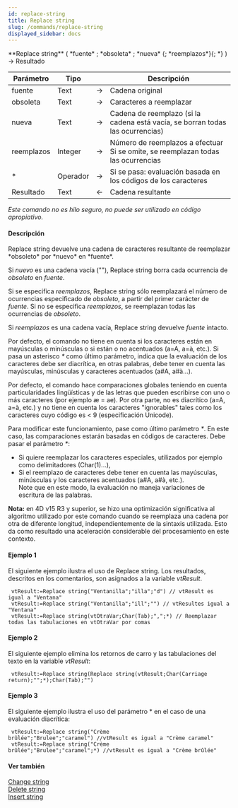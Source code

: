 ```yaml
---
id: replace-string
title: Replace string
slug: /commands/replace-string
displayed_sidebar: docs
---
```


<!--REF #_command_.Replace string.Syntax-->**Replace string** ( *fuente* ; *obsoleta* ; *nueva* {; *reemplazos*}{; *} ) -> Resultado<!-- END REF-->
<!--REF #_command_.Replace string.Params-->
| Parámetro | Tipo |  | Descripción |
| --- | --- | --- | --- |
| fuente | Text | &#8594;  | Cadena original |
| obsoleta | Text | &#8594;  | Caracteres a reemplazar |
| nueva | Text | &#8594;  | Cadena de reemplazo (si la cadena está vacía, se borran todas las ocurrencias) |
| reemplazos | Integer | &#8594;  | Número de reemplazos a efectuar Si se omite, se reemplazan todas las ocurrencias |
| * | Operador | &#8594;  | Si se pasa: evaluación basada en los códigos de los caracteres |
| Resultado | Text | &#8592; | Cadena resultante |

<!-- END REF-->

*Este comando no es hilo seguro, no puede ser utilizado en código apropiativo.*


#### Descripción 

<!--REF #_command_.Replace string.Summary-->Replace string devuelve una cadena de caracteres resultante de reemplazar *obsoleto* por *nuevo* en *fuente*.<!-- END REF-->

Si *nuevo* es una cadena vacía (""), Replace string borra cada ocurrencia de *obsoleto* en *fuente*.

Si se especifica *reemplazos*, Replace string sólo reemplazará el número de ocurrencias especificado de *obsoleto*, a partir del primer carácter de *fuente*. Si no se especifica *reemplazos*, se reemplazan todas las ocurrencias de *obsoleto*.

Si *reemplazos* es una cadena vacía, Replace string devuelve *fuente* intacto.

Por defecto, el comando no tiene en cuenta si los caracteres están en mayúsculas o minúsculas o si están o no acentuados (a=A, a=à, etc.). Si pasa un asterisco *\** como último parámetro, indica que la evaluación de los caracteres debe ser diacrítica, en otras palabras, debe tener en cuenta las mayúsculas, minúsculas y caracteres acentuados (a#A, a#à...).   
  
Por defecto, el comando hace comparaciones globales teniendo en cuenta particularidades lingüísticas y de las letras que pueden escribirse con uno o más caracteres (por ejemplo æ = ae). Por otra parte, no es diacrítico (a=A, a=à, etc.) y no tiene en cuenta los caracteres "ignorables" tales como los caracteres cuyo código es < 9 (especificación Unicode).   
  
Para modificar este funcionamiento, pase como último parámetro *\**. En este caso, las comparaciones estarán basadas en códigos de caracteres. Debe pasar el parámetro *\**:

* Si quiere reemplazar los caracteres especiales, utilizados por ejemplo como delimitadores (Char(1)...),
* Si el reemplazo de caracteres debe tener en cuenta las mayúsculas, minúsculas y los caracteres acentuados (a#A, a#à, etc.).  
Note que en este modo, la evaluación no maneja variaciones de escritura de las palabras.

**Nota:** en 4D v15 R3 y superior, se hizo una optimización significativa al algoritmo utilizado por este comando cuando se reemplaza una cadena por otra de diferente longitud, independientemente de la sintaxis utilizada. Esto da como resultado una aceleración considerable del procesamiento en este contexto.

#### Ejemplo 1 

El siguiente ejemplo ilustra el uso de Replace string. Los resultados, descritos en los comentarios, son asignados a la variable *vtResult*.

```4d
 vtResult:=Replace string("Ventanilla";"illa";"d") // vtResult es igual a "Ventana"
 vtResult:=Replace string("Ventanilla";"ill";"") // vtResultes igual a "Ventana"
 vtResult:=Replace string(vtOtraVar;Char(Tab);",";*) // Reemplazar todas las tabulaciones en vtOtraVar por comas
```

#### Ejemplo 2 

El siguiente ejemplo elimina los retornos de carro y las tabulaciones del texto en la variable *vtResult*:

```4d
 vtResult:=Replace string(Replace string(vtResult;Char(Carriage return);"";*);Char(Tab);"")
```

#### Ejemplo 3 

El siguiente ejemplo ilustra el uso del parámetro \* en el caso de una evaluación diacrítica:

```4d
 vtResult:=Replace string("Crème brûlée";"Brulee";"caramel") //vtResult es igual a "Crème caramel"
 vtResult:=Replace string("Crème brûlée";"Brulee";"caramel";*) //vtResult es igual a "Crème brûlée"
```

#### Ver también 

[Change string](change-string.md)  
[Delete string](delete-string.md)  
[Insert string](insert-string.md)  